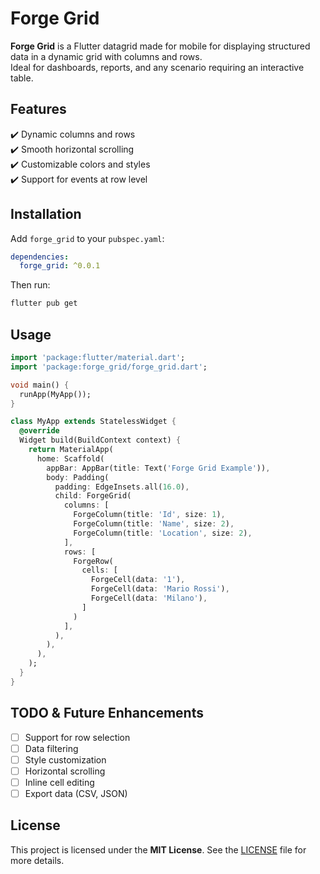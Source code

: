 # Forge Grid

**Forge Grid** is a Flutter datagrid made for mobile for displaying structured data in a dynamic grid with columns and rows.  
Ideal for dashboards, reports, and any scenario requiring an interactive table.

## Features

✔️ Dynamic columns and rows  
✔️ Smooth horizontal scrolling  
✔️ Customizable colors and styles  
✔️ Support for events at row level  

## Installation

Add `forge_grid` to your `pubspec.yaml`:

```yaml
dependencies:
  forge_grid: ^0.0.1
```

Then run:

```sh
flutter pub get
```

## Usage

```dart
import 'package:flutter/material.dart';
import 'package:forge_grid/forge_grid.dart';

void main() {
  runApp(MyApp());
}

class MyApp extends StatelessWidget {
  @override
  Widget build(BuildContext context) {
    return MaterialApp(
      home: Scaffold(
        appBar: AppBar(title: Text('Forge Grid Example')),
        body: Padding(
          padding: EdgeInsets.all(16.0),
          child: ForgeGrid(
            columns: [
              ForgeColumn(title: 'Id', size: 1),
              ForgeColumn(title: 'Name', size: 2),
              ForgeColumn(title: 'Location', size: 2),
            ],
            rows: [
              ForgeRow(
                cells: [
                  ForgeCell(data: '1'),
                  ForgeCell(data: 'Mario Rossi'),
                  ForgeCell(data: 'Milano'),
                ]
              )
            ],
          ),
        ),
      ),
    );
  }
}
```

## TODO & Future Enhancements

- [ ] Support for row selection
- [ ] Data filtering
- [ ] Style customization
- [ ] Horizontal scrolling
- [ ] Inline cell editing
- [ ] Export data (CSV, JSON)

## License

This project is licensed under the **MIT License**. See the [LICENSE](LICENSE) file for more details.
